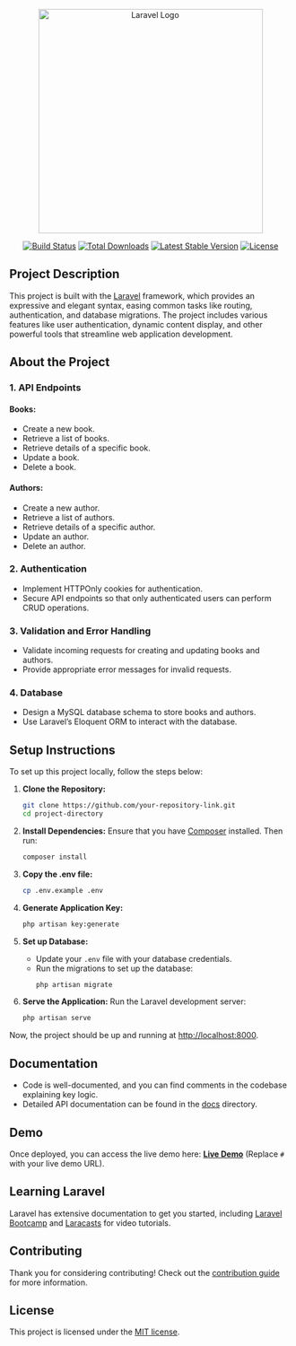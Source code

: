 <p align="center">
    <a href="https://laravel.com" target="_blank"><img src="https://raw.githubusercontent.com/laravel/art/master/logo-lockup/5%20SVG/2%20CMYK/1%20Full%20Color/laravel-logolockup-cmyk-red.svg" width="400" alt="Laravel Logo"></a>
</p>

<p align="center">
    <a href="https://github.com/laravel/framework/actions"><img src="https://github.com/laravel/framework/workflows/tests/badge.svg" alt="Build Status"></a>
    <a href="https://packagist.org/packages/laravel/framework"><img src="https://img.shields.io/packagist/dt/laravel/framework" alt="Total Downloads"></a>
    <a href="https://packagist.org/packages/laravel/framework"><img src="https://img.shields.io/packagist/v/laravel/framework" alt="Latest Stable Version"></a>
    <a href="https://packagist.org/packages/laravel/framework"><img src="https://img.shields.io/packagist/l/laravel/framework" alt="License"></a>
</p>

## Project Description

This project is built with the [Laravel](https://laravel.com) framework, which provides an expressive and elegant syntax, easing common tasks like routing, authentication, and database migrations. The project includes various features like user authentication, dynamic content display, and other powerful tools that streamline web application development.

## About the Project

### 1. API Endpoints

#### Books:
- Create a new book.
- Retrieve a list of books.
- Retrieve details of a specific book.
- Update a book.
- Delete a book.

#### Authors:
- Create a new author.
- Retrieve a list of authors.
- Retrieve details of a specific author.
- Update an author.
- Delete an author.

### 2. Authentication
- Implement HTTPOnly cookies for authentication.
- Secure API endpoints so that only authenticated users can perform CRUD operations.

### 3. Validation and Error Handling
- Validate incoming requests for creating and updating books and authors.
- Provide appropriate error messages for invalid requests.

### 4. Database
- Design a MySQL database schema to store books and authors.
- Use Laravel’s Eloquent ORM to interact with the database.

## Setup Instructions

To set up this project locally, follow the steps below:

1. **Clone the Repository:**
    ```bash
    git clone https://github.com/your-repository-link.git
    cd project-directory
    ```

2. **Install Dependencies:**
    Ensure that you have [Composer](https://getcomposer.org/) installed. Then run:
    ```bash
    composer install
    ```

3. **Copy the .env file:**
    ```bash
    cp .env.example .env
    ```

4. **Generate Application Key:**
    ```bash
    php artisan key:generate
    ```

5. **Set up Database:**
    - Update your `.env` file with your database credentials.
    - Run the migrations to set up the database:
      ```bash
      php artisan migrate
      ```

6. **Serve the Application:**
    Run the Laravel development server:
    ```bash
    php artisan serve
    ```

Now, the project should be up and running at [http://localhost:8000](http://localhost:8000).

## Documentation

- Code is well-documented, and you can find comments in the codebase explaining key logic.
- Detailed API documentation can be found in the [docs](./docs) directory.
  
## Demo

Once deployed, you can access the live demo here: **[Live Demo](#)** (Replace `#` with your live demo URL).

## Learning Laravel

Laravel has extensive documentation to get you started, including [Laravel Bootcamp](https://bootcamp.laravel.com) and [Laracasts](https://laracasts.com) for video tutorials.

## Contributing

Thank you for considering contributing! Check out the [contribution guide](https://laravel.com/docs/contributions) for more information.

## License

This project is licensed under the [MIT license](https://opensource.org/licenses/MIT).
